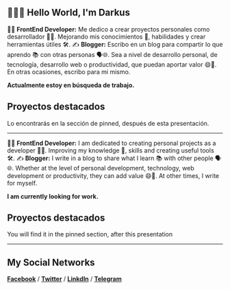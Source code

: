 ## 👋👨‍💻 Hello World, I'm Darkus

👨‍💻 **FrontEnd Developer:** Me dedico a crear proyectos personales como desarrollador 👨‍💻. Mejorando mis conocimientos 🧠, habilidades y crear herramientas útiles 🛠️.
✍️ **Blogger:** Escribo en un blog para compartir lo que aprendo 📚 con otras personas 🗣️🌐. Sea a nivel de desarrollo personal, de tecnología, desarrollo web o productividad, que puedan aportar valor 😄🤗. En otras ocasiones, escribo para mi mismo.

**Actualmente estoy en búsqueda de trabajo.**

## Proyectos destacados

Lo encontrarás en la sección de pinned, después de esta presentación.

---

👨‍💻 **FrontEnd Developer:** I am dedicated to creating personal projects as a developer 👨‍💻. Improving my knowledge 🧠, skills and creating useful tools 🛠️.
✍️ **Blogger:** I write in a blog to share what I learn 📚 with other people 🗣️🌐. Whether at the level of personal development, technology, web development or productivity, they can add value 😄🤗. At other times, I write for myself.

**I am currently looking for work.**

## Proyectos destacados

You will find it in the pinned section, after this presentation

-----

## My Social Networks

**[Facebook](https://www.linkedin.com/in/darkusphantom/)** / **[Twitter](https://twitter.com/DarkusPhantom2)** / **[LinkdIn](https://www.linkedin.com/in/darkusphantom/)** / **[Telegram](https://t.me/darkusphantomchannel)**


